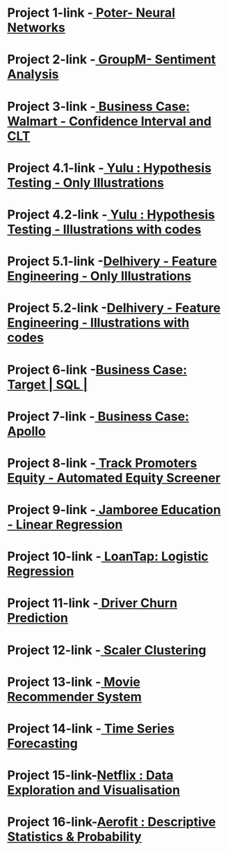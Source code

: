 # Project 1-link -[  Poter- Neural Networks ]( https://drive.google.com/file/d/1KlZNx3Kahwu_T2DjH2Yl6Rq2JoyhjZua/view?usp=share_link)



# Project 2-link -[  GroupM- Sentiment Analysis ](https://drive.google.com/file/d/1eaTHTPsxewp5u1tZQX9_wrN8vQ1o0XPw/view?usp=sharing)







# Project 3-link -[ Business Case: Walmart - Confidence Interval and CLT ](https://drive.google.com/file/d/19Y2L_esVFfTQVhAmYjRg85oK2GhCSIMD/view?usp=sharing)



# Project 4.1-link -[ Yulu : Hypothesis Testing - Only Illustrations ](https://drive.google.com/file/d/1pty2VJYJg-Pj-0QW52iUVMFfcH-b6UkW/view)

# Project 4.2-link -[ Yulu : Hypothesis Testing - Illustrations with codes ](https://drive.google.com/file/d/1yTrOSW2oXfSgntqed46JbXggbUuKCPDr/view?usp=sharing)




# Project 5.1-link -[Delhivery - Feature Engineering - Only Illustrations ](https://drive.google.com/file/d/1y1bGkkghz96GbFZWvNZmDaC2YjyIt_Xu/view?usp=sharing)

# Project 5.2-link -[Delhivery - Feature Engineering - Illustrations with codes ](https://drive.google.com/file/d/1AnUfGOFk_rp9tYxCwK2J2qvUPkG31hj8/view?usp=sharing)



# Project 6-link -[Business Case: Target | SQL |]( https://drive.google.com/file/d/1t-PgoGex3JgH7i6tg6990y7cO0lyfTd8/view?usp=sharing)




# Project 7-link -[ Business Case: Apollo ]( https://drive.google.com/file/d/1pReXBxmpXF4QdYgu6sf5QfNMAjtmKdvL/view?usp=sharing )




# Project 8-link -[ Track Promoters Equity - Automated Equity Screener]( https://drive.google.com/file/d/1ysAphkwaNQIPlmdiyPY9AHYr-lDodYo5/view?usp=sharing )






# Project 9-link -[ Jamboree Education - Linear Regression ]( https://drive.google.com/file/d/15ZIV-h48SRrSyytGBDwGop4jNSCi1_t2/view?usp=share_link )






# Project 10-link -[ LoanTap: Logistic Regression ]( https://drive.google.com/file/d/1HoncwpxbAcXWP30LdpwAREVrfUgEfb8E/view?usp=share_link )





# Project 11-link -[ Driver Churn Prediction ]( https://drive.google.com/file/d/1JMMAA7uX_DJ9ZPTYt4_uOCF--x82xASI/view?usp=share_link )







# Project 12-link -[  Scaler Clustering ]( https://drive.google.com/file/d/1iUNb7SWjxhlrhkWeGZmZiwYxu3izIseG/view?usp=share_link )



# Project 13-link -[  Movie Recommender System ]( https://drive.google.com/file/d/1pcmdeDhNSvZTvByxzzRDu68xqLUlGjyT/view?usp=share_link )




# Project 14-link -[  Time Series Forecasting ]( https://drive.google.com/file/d/1O-W9kzalGJhnpBzxZaKVAUELJJSpZRjG/view?usp=share_link )







# Project 15-link-[Netflix : Data Exploration and Visualisation](https://drive.google.com/file/d/1kZS5jNvXY7tIO5OrOLXJu683xxzmVzJC/view)






# Project 16-link-[Aerofit : Descriptive Statistics & Probability](https://drive.google.com/file/d/1lqVBYUz9GkDv3cme1-BvZ1V0cuGY8E7W/view?usp=sharing)






